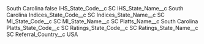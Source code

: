 <?xml version="1.0" encoding="UTF-8"?>
<CustomMetadata xmlns="http://soap.sforce.com/2006/04/metadata" xmlns:xsi="http://www.w3.org/2001/XMLSchema-instance" xmlns:xsd="http://www.w3.org/2001/XMLSchema">
    <label>South Carolina</label>
    <protected>false</protected>
    <values>
        <field>IHS_State_Code__c</field>
        <value xsi:type="xsd:string">SC</value>
    </values>
    <values>
        <field>IHS_State_Name__c</field>
        <value xsi:type="xsd:string">South Carolina</value>
    </values>
    <values>
        <field>Indices_State_Code__c</field>
        <value xsi:type="xsd:string">SC</value>
    </values>
    <values>
        <field>Indices_State_Name__c</field>
        <value xsi:type="xsd:string">SC</value>
    </values>
    <values>
        <field>MI_State_Code__c</field>
        <value xsi:type="xsd:string">SC</value>
    </values>
    <values>
        <field>MI_State_Name__c</field>
        <value xsi:type="xsd:string">SC</value>
    </values>
    <values>
        <field>Platts_Name__c</field>
        <value xsi:type="xsd:string">South Carolina</value>
    </values>
    <values>
        <field>Platts_State_Code__c</field>
        <value xsi:type="xsd:string">SC</value>
    </values>
    <values>
        <field>Ratings_State_Code__c</field>
        <value xsi:type="xsd:string">SC</value>
    </values>
    <values>
        <field>Ratings_State_Name__c</field>
        <value xsi:type="xsd:string">SC</value>
    </values>
    <values>
        <field>Referral_Country__c</field>
        <value xsi:type="xsd:string">USA</value>
    </values>
</CustomMetadata>
